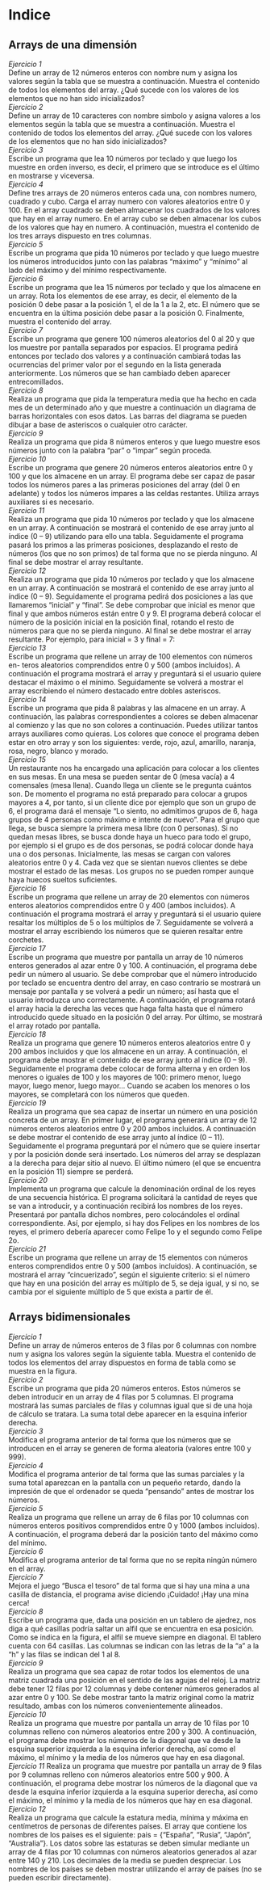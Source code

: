 # Indice  
## Arrays de una dimensión  

*Ejercicio 1*  
Define un array de 12 números enteros con nombre num y asigna los valores
según la tabla que se muestra a continuación. Muestra el contenido de todos
los elementos del array. ¿Qué sucede con los valores de los elementos que no
han sido inicializados?  
*Ejercicio 2*  
Define un array de 10 caracteres con nombre simbolo y asigna valores a los
elementos según la tabla que se muestra a continuación. Muestra el contenido
de todos los elementos del array. ¿Qué sucede con los valores de los elementos
que no han sido inicializados?  
*Ejercicio 3*  
Escribe un programa que lea 10 números por teclado y que luego los muestre
en orden inverso, es decir, el primero que se introduce es el último en mostrarse
y viceversa.  
*Ejercicio 4*  
Define tres arrays de 20 números enteros cada una, con nombres numero, cuadrado
y cubo. Carga el array numero con valores aleatorios entre 0 y 100. En el array
cuadrado se deben almacenar los cuadrados de los valores que hay en el array
numero. En el array cubo se deben almacenar los cubos de los valores que hay en
numero. A continuación, muestra el contenido de los tres arrays dispuesto en tres
columnas.  
*Ejercicio 5*  
Escribe un programa que pida 10 números por teclado y que luego muestre los
números introducidos junto con las palabras “máximo” y “mínimo” al lado del
máximo y del mínimo respectivamente.  
*Ejercicio 6*  
Escribe un programa que lea 15 números por teclado y que los almacene en un
array. Rota los elementos de ese array, es decir, el elemento de la posición 0
debe pasar a la posición 1, el de la 1 a la 2, etc. El número que se encuentra en
la última posición debe pasar a la posición 0. Finalmente, muestra el contenido
del array.  
*Ejercicio 7*  
Escribe un programa que genere 100 números aleatorios del 0 al 20 y que los
muestre por pantalla separados por espacios. El programa pedirá entonces por
teclado dos valores y a continuación cambiará todas las ocurrencias del primer
valor por el segundo en la lista generada anteriormente. Los números que se
han cambiado deben aparecer entrecomillados.  
*Ejercicio 8*  
Realiza un programa que pida la temperatura media que ha hecho en cada mes
de un determinado año y que muestre a continuación un diagrama de barras
horizontales con esos datos. Las barras del diagrama se pueden dibujar a base
de asteriscos o cualquier otro carácter.  
*Ejercicio 9*  
Realiza un programa que pida 8 números enteros y que luego muestre esos
números junto con la palabra “par” o “impar” según proceda.  
*Ejercicio 10*  
Escribe un programa que genere 20 números enteros aleatorios entre 0 y 100
y que los almacene en un array. El programa debe ser capaz de pasar todos
los números pares a las primeras posiciones del array (del 0 en adelante) y
todos los números impares a las celdas restantes. Utiliza arrays auxiliares si es
necesario.  
*Ejercicio 11*  
Realiza un programa que pida 10 números por teclado y que los almacene en
un array. A continuación se mostrará el contenido de ese array junto al índice
(0 – 9) utilizando para ello una tabla. Seguidamente el programa pasará los
primos a las primeras posiciones, desplazando el resto de números (los que no
son primos) de tal forma que no se pierda ninguno. Al final se debe mostrar el
array resultante.  
*Ejercicio 12*  
Realiza un programa que pida 10 números por teclado y que los almacene en
un array. A continuación se mostrará el contenido de ese array junto al índice
(0 – 9). Seguidamente el programa pedirá dos posiciones a las que llamaremos
“inicial” y “final”. Se debe comprobar que inicial es menor que final y que ambos
números están entre 0 y 9. El programa deberá colocar el número de la posición
inicial en la posición final, rotando el resto de números para que no se pierda
ninguno. Al final se debe mostrar el array resultante.
Por ejemplo, para inicial = 3 y final = 7:  
*Ejercicio 13*  
Escribe un programa que rellene un array de 100 elementos con números en-
teros aleatorios comprendidos entre 0 y 500 (ambos incluidos). A continuación
el programa mostrará el array y preguntará si el usuario quiere destacar el
máximo o el mínimo. Seguidamente se volverá a mostrar el array escribiendo
el número destacado entre dobles asteriscos.  
*Ejercicio 14*  
Escribe un programa que pida 8 palabras y las almacene en un array. A
continuación, las palabras correspondientes a colores se deben almacenar al
comienzo y las que no son colores a continuación. Puedes utilizar tantos arrays
auxiliares como quieras. Los colores que conoce el programa deben estar en
otro array y son los siguientes: verde, rojo, azul, amarillo, naranja, rosa, negro,
blanco y morado.  
*Ejercicio 15*  
Un restaurante nos ha encargado una aplicación para colocar a los clientes en
sus mesas. En una mesa se pueden sentar de 0 (mesa vacía) a 4 comensales
(mesa llena). Cuando llega un cliente se le pregunta cuántos son. De momento
el programa no está preparado para colocar a grupos mayores a 4, por tanto, si
un cliente dice por ejemplo que son un grupo de 6, el programa dará el mensaje
“Lo siento, no admitimos grupos de 6, haga grupos de 4 personas
como máximo e intente de nuevo”. Para el grupo que llega, se busca
siempre la primera mesa libre (con 0 personas). Si no quedan mesas libres, se
busca donde haya un hueco para todo el grupo, por ejemplo si el grupo es de
dos personas, se podrá colocar donde haya una o dos personas. Inicialmente,
las mesas se cargan con valores aleatorios entre 0 y 4. Cada vez que se sientan
nuevos clientes se debe mostrar el estado de las mesas. Los grupos no se
pueden romper aunque haya huecos sueltos suficientes.  
*Ejercicio 16*  
Escribe un programa que rellene un array de 20 elementos con números enteros
aleatorios comprendidos entre 0 y 400 (ambos incluidos). A continuación el
programa mostrará el array y preguntará si el usuario quiere resaltar los
múltiplos de 5 o los múltiplos de 7. Seguidamente se volverá a mostrar el array
escribiendo los números que se quieren resaltar entre corchetes.  
*Ejercicio 17*  
Escribe un programa que muestre por pantalla un array de 10 números enteros
generados al azar entre 0 y 100. A continuación, el programa debe pedir un
número al usuario. Se debe comprobar que el número introducido por teclado
se encuentra dentro del array, en caso contrario se mostrará un mensaje por
pantalla y se volverá a pedir un número; así hasta que el usuario introduzca uno
correctamente. A continuación, el programa rotará el array hacia la derecha
las veces que haga falta hasta que el número introducido quede situado en la
posición 0 del array. Por último, se mostrará el array rotado por pantalla.  
*Ejercicio 18*  
Realiza un programa que genere 10 números enteros aleatorios entre 0 y 200
ambos incluidos y que los almacene en un array. A continuación, el programa
debe mostrar el contenido de ese array junto al índice (0 – 9). Seguidamente el
programa debe colocar de forma alterna y en orden los menores o iguales de
100 y los mayores de 100: primero menor, luego mayor, luego menor, luego
mayor... Cuando se acaben los menores o los mayores, se completará con los
números que queden.  
*Ejercicio 19*  
Realiza un programa que sea capaz de insertar un número en una posición
concreta de un array. En primer lugar, el programa generará un array de 12
números enteros aleatorios entre 0 y 200 ambos incluidos. A continuación se
debe mostrar el contenido de ese array junto al índice (0 – 11). Seguidamente
el programa preguntará por el número que se quiere insertar y por la posición
donde será insertado. Los números del array se desplazan a la derecha para
dejar sitio al nuevo. El último número (el que se encuentra en la posición 11)
siempre se perderá.  
*Ejercicio 20*  
Implementa un programa que calcule la denominación ordinal de los reyes de
una secuencia histórica. El programa solicitará la cantidad de reyes que se
van a introducir, y a continuación recibirá los nombres de los reyes. Presentará
por pantalla dichos nombres, pero colocándoles el ordinal correspondiente. Así,
por ejemplo, si hay dos Felipes en los nombres de los reyes, el primero debería
aparecer como Felipe 1o y el segundo como Felipe 2o.  
*Ejercicio 21*  
Escribe un programa que rellene un array de 15 elementos con números enteros
comprendidos entre 0 y 500 (ambos incluidos). A continuación, se mostrará el
array “cincuerizado”, según el siguiente criterio: si el número que hay en una
posición del array es múltiplo de 5, se deja igual, y si no, se cambia por el
siguiente múltiplo de 5 que exista a partir de él.  

## Arrays bidimensionales  
*Ejercicio 1*  
Define un array de números enteros de 3 filas por 6 columnas con nombre num
y asigna los valores según la siguiente tabla. Muestra el contenido de todos
los elementos del array dispuestos en forma de tabla como se muestra en la
figura.  
*Ejercicio 2*  
Escribe un programa que pida 20 números enteros. Estos números se deben
introducir en un array de 4 filas por 5 columnas. El programa mostrará las
sumas parciales de filas y columnas igual que si de una hoja de cálculo se
tratara. La suma total debe aparecer en la esquina inferior derecha.  
*Ejercicio 3*  
Modifica el programa anterior de tal forma que los números que se introducen
en el array se generen de forma aleatoria (valores entre 100 y 999).  
*Ejercicio 4*  
Modifica el programa anterior de tal forma que las sumas parciales y la suma
total aparezcan en la pantalla con un pequeño retardo, dando la impresión de
que el ordenador se queda “pensando” antes de mostrar los números.  
*Ejercicio 5*  
Realiza un programa que rellene un array de 6 filas por 10 columnas con
números enteros positivos comprendidos entre 0 y 1000 (ambos incluidos). A
continuación, el programa deberá dar la posición tanto del máximo como del
mínimo.  
*Ejercicio 6*  
Modifica el programa anterior de tal forma que no se repita ningún número en
el array.  
*Ejercicio 7*  
Mejora el juego “Busca el tesoro” de tal forma que si hay una mina a una casilla
de distancia, el programa avise diciendo ¡Cuidado! ¡Hay una mina cerca!  
*Ejercicio 8*  
Escribe un programa que, dada una posición en un tablero de ajedrez, nos diga
a qué casillas podría saltar un alfil que se encuentra en esa posición. Como se
indica en la figura, el alfil se mueve siempre en diagonal. El tablero cuenta con
64 casillas. Las columnas se indican con las letras de la “a” a la “h” y las filas
se indican del 1 al 8.  
*Ejercicio 9*  
Realiza un programa que sea capaz de rotar todos los elementos de una matriz
cuadrada una posición en el sentido de las agujas del reloj. La matriz debe tener
12 filas por 12 columnas y debe contener números generados al azar entre 0 y
100. Se debe mostrar tanto la matriz original como la matriz resultado, ambas
con los números convenientemente alineados.  
*Ejercicio 10*  
Realiza un programa que muestre por pantalla un array de 10 filas por 10
columnas relleno con números aleatorios entre 200 y 300. A continuación, el
programa debe mostrar los números de la diagonal que va desde la esquina
superior izquierda a la esquina inferior derecha, así como el máximo, el mínimo
y la media de los números que hay en esa diagonal.  
*Ejercicio 11*
Realiza un programa que muestre por pantalla un array de 9 filas por 9
columnas relleno con números aleatorios entre 500 y 900. A continuación, el
programa debe mostrar los números de la diagonal que va desde la esquina
inferior izquierda a la esquina superior derecha, así como el máximo, el mínimo
y la media de los números que hay en esa diagonal.  
*Ejercicio 12*  
Realiza un programa que calcule la estatura media, mínima y máxima en
centímetros de personas de diferentes países. El array que contiene los
nombres de los paises es el siguiente: pais = {“España”, “Rusia”, “Japón”,
“Australia”}. Los datos sobre las estaturas se deben simular mediante un
array de 4 filas por 10 columnas con números aleatorios generados al azar entre
140 y 210. Los decimales de la media se pueden despreciar. Los nombres de
los países se deben mostrar utilizando el array de países (no se pueden escribir
directamente).  





